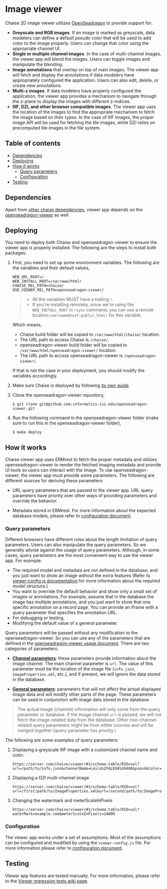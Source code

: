 # Image viewer

Chaise 2D image viewer utilizes [OpenSeadragon](https://openseadragon.github.io/) to provide support for:

- **Greyscale and RGB images**. If an image is marked
as greyscale, data modelers can define a default _pseudo color_ that will be used
to add color to the image properly. Users can change that color
using the appropriate channel UI.
- **Single or multiple channel images**. In the case of multi-channel images, the viewer app
  will blend the images. Users can toggle images and manipulate
  the blending.
- **Image annotations** that overlay on top of main images. The viewer app will fetch and display the annotations if data modelers have appropriately configured the application.
  Users can also edit, delete, or create new annotations.
- **Multi-z images**. If data modelers have properly configured the application,
  the viewer app provides a mechanism to navigate through the z-plane to
  display the images with different z-indices.
- **IIIF, DZI, and other browser compatible images**. The viewer app uses the location
of the images to find the appropriate mechanism to fetch the image based on their types.
In the case of IIIF images, the proper image API will be used for fetching the tile images,
while DZI relies on precomputed tile images in the file system.


## Table of contents

- [Dependencies](#dependencies)
- [Deploying](#deploying)
- [How it works](#how-it-works)
  * [Query parameters](#query-parameters)
  * [Configuration](#configuration)
- [Testing](#testing)

## Dependencies

Apart from [other chaise dependencies](installation.md#dependencies), viewer app
depends on the [openseadragon-viewer](https://github.com/informatics-isi-edu/openseadragon-viewer) as well.


## Deploying

You need to deploy both Chaise and openseadragon-viewer to ensure the viewer app is properly installed. The following are the steps to install both packages:

1. First, you need to set up some environment variables. The following are the variables and their default values,

    ```
    WEB_URL_ROOT=/
    WEB_INSTALL_ROOT=/var/www/html/
    CHAISE_REL_PATH=chaise/
    OSD_VIEWER_REL_PATH=openseadragon-viewer/
    ```
    > - All the variables MUST have a trailing `/`.
    > - If you're installing remotely, since we're using the `WEB_INSTALL_ROOT`
    in `rsync` command, you can use a remote location `username@host:public_html/`
    for this variable.

    Which means,

      - Chaise build folder will be copied to `/var/www/html/chaise/` location.
      - The URL path to access Chaise is `/chaise/`.
      - openseadragon-viewer build folder will be copied to `/var/www/html/openseadragon-viewer/` location.
      - The URL path to access openseadragon-viewer is `/openseadragon-viewer/`.

    If that is not the case in your deployment, you should modify the variables accordingly.

2. Make sure Chaise is deployed by following [its own guide](https://github.com/informatics-isi-edu/chaise/blob/master/docs/user-docs/installation.md#deploying).

3. Clone the openseadragon-viewer repository,
    ```
    $ git clone git@github.com:informatics-isi-edu/openseadragon-viewer.git
    ```

4. Run the following command in the openseadragon-viewer folder
   (make sure to run this in the openseadragon-viewer folder),
    ```
    $ make deploy
    ```

## How it works

Chaise viewer app uses ERMrest to fetch the proper metadata and utilizes
openseadragon-viewer to render the fetched imaging metadata and provide UI tools
so users can interact with the image. To use openseadragon-viewer, the viewer
app must provide some parameters. The following are different sources for deriving
these parameters:

- URL query parameters that are passed to the viewer app. URL query parameters have
  priority over other ways of providing parameters and override the behavior.

- Metadata stored in ERMrest. For more information about the expected database models, please refer to [configuration  document](viewer-config.md).


### Query parameters

Different browsers have different rules about the length limitation of query parameters.
Users can also manipulate the query parameters. So we generally advise against
the usage of query parameters. Although, in some cases, query parameters are the
most convenient way to use the viewer app. For example:
- The required model and metadata are not defined in the database, and you just
  want to show an image without the extra features
  (Refer to [viewer-config.js documentation](viewer-config.md) for more information
  about the required model structure.)
- You want to override the default behavior and show only a small set of images or annotations. For example,
  assume that in the database the image has multiple annotations, and you just want to
  show that one specific annotation on a record page. You can provide an iframe
  with a query parameter that specifies the annotation URL.
- For debugging or testing.
- Modifying the default value of a general parameter.

Query parameters will be passed without any modification to the openseadragon-viewer.
So you can use any of the parameters that are defined in the
[openseadragon-viewer usage document](https://github.com/informatics-isi-edu/openseadragon-viewer/blob/master/docs/user-docs/usage.md). There are two categories of parameters:

- [**Channel parameters**](https://github.com/informatics-isi-edu/openseadragon-viewer/blob/master/docs/user-docs/usage.md#channel-parameters): these parameters provide information about the image channel.
  The main channel parameter is `url`. The value of this parameter must be the location
  of the image file (`info.json`, `ImageProperties.xml`, etc.), and if present, we will
  ignore the data stored in the database.

- [**General parameters**](https://github.com/informatics-isi-edu/openseadragon-viewer/blob/master/docs/user-docs/usage.md#general-parameters): parameters that will not affect the actual displayed image data
  and will modify other parts of the page. These parameters can be used in conjunction
  with image data stored in the database.

> The actual image (channel) information will only come from the query parameter or database. If the image channel `url` is passed, we will not fetch the image-related data from the database. Other non-channel-related query parameters might be from either sources and will be merged together (query parameter has priority.)

The following are some examples of query parameters:

1. Displaying a greyscale IIIF image with a customized channel name and color:

    ```
    https://server.com/chaise/viewer/#1/schema:table/RID=val?url=/path/to/info.json&channelName=Leica%2FALEXA%20488&pseudoColor=%23ff00ff
    ```
2. Displaying a DZI multi-channel image
    ```
    https://server.com/chaise/viewer/#1/schema:table/RID=val?url=/first/path/to/ImageProperties.xml&url=/second/path/to/ImageProperties.xml
    ```

3. Changing the watermark and meterScaleInPixels

    ```
    https://server.com/chaise/viewer/#1/schema:table/RID=val?waterMark=example.com&meterScaleInPixels=14000
    ```


### Configuration

The viewer app works under a set of assumptions. Most of the assumptions
can be configured and modified by using the `viewer-config.js` file.
For more information please refer to [configuration document](viewer-config.md).

## Testing

Viewer app features are tested manually. For more information, please refer to the
[Viewer regression tests wiki page](https://github.com/informatics-isi-edu/chaise/wiki/Viewer-regression-tests).
